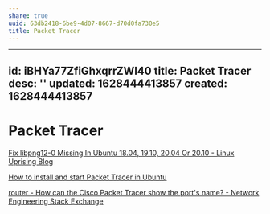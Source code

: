 ```yaml
---
share: true
uuid: 63db2418-6be9-4d07-8667-d70d0fa730e5
title: Packet Tracer
---
```

---
id: iBHYa77ZfiGhxqrrZWI40
title: Packet Tracer
desc: ''
updated: 1628444413857
created: 1628444413857
---
# Packet Tracer
[Fix libpng12-0 Missing In Ubuntu 18.04, 19.10, 20.04 Or 20.10 - Linux Uprising Blog](https://www.linuxuprising.com/2018/05/fix-libpng12-0-missing-in-ubuntu-1804.html)

[How to install and start Packet Tracer in Ubuntu](https://www.computernetworkingnotes.com/ccna-study-guide/how-to-install-and-start-packet-tracer-in-ubuntu.html)

[router - How can the Cisco Packet Tracer show the port's name? - Network Engineering Stack Exchange](https://networkengineering.stackexchange.com/questions/54394/how-can-the-cisco-packet-tracer-show-the-ports-name)